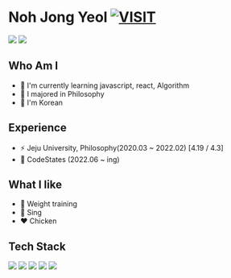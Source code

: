 # Noh Jong Yeol [![VISIT](https://hits.seeyoufarm.com/api/count/incr/badge.svg?url=https%3A%2F%2Fgithub.com%2FExist95&count_bg=%2379C83D&title_bg=%23555555&icon=&icon_color=%23E7E7E7&title=VISIT&edge_flat=false)](https://github.com/Exist95)

<div>
<img src="https://github-readme-stats.vercel.app/api?username=Exist95" witdh="250" heigth="250">
<img src="http://mazassumnida.wtf/api/v2/generate_badge?boj=jyeol0210" witdh="300" heigth="250">
</div>

## Who Am I
- 🌱 I'm currently learning javascript, react, Algorithm
- 💬  I majored in Philosophy
- 🔭 I'm Korean

## Experience
- ⚡ Jeju University, Philosophy(2020.03 ~ 2022.02)  [4.19 / 4.3]
- 👯 CodeStates (2022.06 ~ ing)

## What I like
- 💪 Weight training
- 🎵 Sing
- ❤️ Chicken

## Tech Stack
<div>
<img src="https://img.shields.io/badge/html5-E34F26?style=for-the-badge&logo=html5&logoColor=white"> 
<img src="https://img.shields.io/badge/css-1572B6?style=for-the-badge&logo=css3&logoColor=white"> 
<img src="https://img.shields.io/badge/JavaScript-F7DF1E?style=for-the-badge&logo=JavaScript&logoColor=white">
<img src="https://img.shields.io/badge/React-61DAFB?style=for-the-badge&logo=React&logoColor=white">
<img src="https://img.shields.io/badge/bootstrap-7952B3?style=for-the-badge&logo=bootstrap&logoColor=white">
</div>
